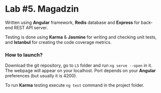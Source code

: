 # Lab #5. Magadzin

Written using **Angular** framework, **Redis** database and **Express** for back-end REST API server.

Testing is done using **Karma** & **Jasmine** for writing and checking unit tests, and **Istanbul** for creating the code coverage metrics.

### How to launch?
Download the git repository, go to `L5` folder and run `ng serve --open` in it. The webpage will appear on your localhost. Port depends on your **Angular** preferences (but usually it is 4200).

To run **Karma** testing execute `ng test` command in the project folder.
